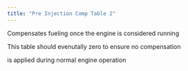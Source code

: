 ```yaml
---
title: "Pre Injection Comp Table 2"
---
```


Compensates fueling once the engine is considered running

This table should evenutally zero to ensure no compensation&nbsp;

is applied during normal engine operation


